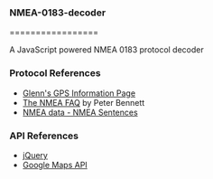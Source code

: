 ### NMEA-0183-decoder
=================

A JavaScript powered NMEA 0183 protocol decoder

### Protocol References
*   [Glenn's GPS Information Page](http://aprs.gids.nl/nmea/)
*   [The NMEA FAQ](http://www.kh-gps.de/nmea.faq) by Peter Bennett
*   [NMEA data - NMEA Sentences](http://www.gpsinformation.org/dale/nmea.htm#nmea)

### API References
*   [jQuery](http://api.jquery.com/)
*   [Google Maps API](https://developers.google.com/maps/documentation/javascript/reference)